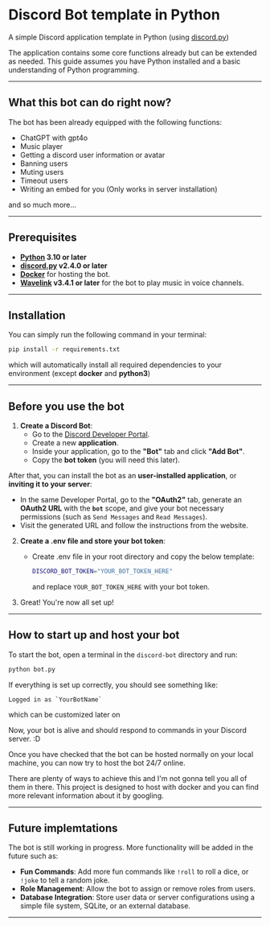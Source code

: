 # Discord Bot template in Python

A simple Discord application template in Python (using [discord.py](https://github.com/Rapptz/discord.py))

The application contains some core functions already but can be extended as needed. This guide assumes you have Python installed and a basic understanding of Python programming.

---

## What this bot can do right now?

The bot has been already equipped with the following functions:
- ChatGPT with gpt4o
- Music player
- Getting a discord user information or avatar
- Banning users
- Muting users
- Timeout users
- Writing an embed for you (Only works in server installation)

and so much more...

---

## Prerequisites

- **[Python](https://www.python.org/downloads/) 3.10 or later**
-  **[discord.py](https://github.com/Rapptz/discord.py) v2.4.0 or later**
-  **[Docker](https://www.docker.com/)** for hosting the bot.
-  **[Wavelink](https://github.com/PythonistaGuild/Wavelink) v3.4.1 or later** for the bot to play music in voice channels.

---

## Installation

You can simply run the following command in your terminal:
```bash
pip install -r requirements.txt
```
which will automatically install all required dependencies to your environment (except **docker** and **python3**)

---

## Before you use the bot

1. **Create a Discord Bot**:  
   - Go to the [Discord Developer Portal](https://discord.com/developers/applications).
   - Create a new **application**.
   - Inside your application, go to the **"Bot"** tab and click **"Add Bot"**.
   - Copy the **bot token** (you will need this later).

After that, you can install the bot as an **user-installed application**, or **inviting it to your server**: 
   - In the same Developer Portal, go to the **"OAuth2"** tab, generate an **OAuth2 URL** with the **`bot`** scope, and give your bot necessary permissions (such as `Send Messages` and `Read Messages`).
   - Visit the generated URL and follow the instructions from the website.

2. **Create a .env file and store your bot token**:
   - Create .env file in your root directory and copy the below template:
     
     ```bash
     DISCORD_BOT_TOKEN="YOUR_BOT_TOKEN_HERE"
     ```
     and replace `YOUR_BOT_TOKEN_HERE` with your bot token.

3. Great! You're now all set up!

---

## How to start up and host your bot 

To start the bot, open a terminal in the `discord-bot` directory and run:

```bash
python bot.py
```

If everything is set up correctly, you should see something like:

```
Logged in as `YourBotName`
```

which can be customized later on

Now, your bot is alive and should respond to commands in your Discord server. :D

Once you have checked that the bot can be hosted normally on your local machine, you can now try to host the bot 24/7 online.

There are plenty of ways to achieve this and I'm not gonna tell you all of them in there. This project is designed to host with docker and you can find more relevant information about it by googling.

---

## Future implemtations

The bot is still working in progress. More functionality will be added in the future such as:

- **Fun Commands**: Add more fun commands like `!roll` to roll a dice, or `!joke` to tell a random joke.
- **Role Management**: Allow the bot to assign or remove roles from users.
- **Database Integration**: Store user data or server configurations using a simple file system, SQLite, or an external database.

---
